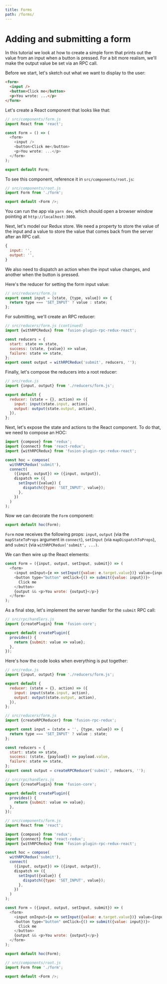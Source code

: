 ```yaml
---
title: Forms
path: /forms/
---
```


# Adding and submitting a form

In this tutorial we look at how to create a simple form that prints out the value from an input when a button is pressed. For a bit more realism, we'll make the output value be set via an RPC call.

Before we start, let's sketch out what we want to display to the user:

```html
<form>
  <input />
  <button>Click me</button>
  <p>You wrote: ...</p>
</form>
```

Let's create a React component that looks like that:

```js
// src/components/form.js
import React from 'react';

const Form = () => (
  <form>
    <input />
    <button>Click me</button>
    <p>You wrote: ...</p>
  </form>
);

export default Form;
```

To see this component, reference it in `src/components/root.js`:

```js
// src/components/root.js
import Form from './form';

export default <Form />;
```

You can run the app via `yarn dev`, which should open a browser window pointing at `http://localhost:3000`.

Next, let's model our Redux store. We need a property to store the value of the input and a value to store the value that comes back from the server after an RPC call.

```js
{
  input: '',
  output: '',
}
```

We also need to dispatch an action when the input value changes, and another when the button is pressed.

Here's the reducer for setting the form input value:

```js
// src/reducers/form.js
export const input = (state, {type, value}) => {
  return type === 'SET_INPUT' ? value : state;
};
```

For submitting, we'll create an RPC reducer:

```js
// src/reducers/form.js (continued)
import {withRPCRedux} from 'fusion-plugin-rpc-redux-react';

const reducers = {
  start: state => state,
  success: (state, {value}) => value,
  failure: state => state,
};
export const output = withRPCRedux('submit', reducers, '');
```

Finally, let's compose the reducers into a root reducer:

```js
// src/redux.js
import {input, output} from './reducers/form.js';

export default {
  reducer: (state = {}, action) => ({
    input: input(state.input, action),
    output: output(state.output, action),
  }),
};
```

Next, let's expose the state and actions to the React component. To do that, we need to compose an HOC:

```js
import {compose} from 'redux';
import {connect} from 'react-redux';
import {withRPCRedux} from 'fusion-plugin-rpc-redux-react';

const hoc = compose(
  withRPCRedux('submit'),
  connect(
    ({input, output}) => ({input, output}),
    dispatch => ({
      setInput({value}) {
        dispatch({type: 'SET_INPUT', value});
      },
    })
  )
);
```

Now we can decorate the `Form` component:

```js
export default hoc(Form);
```

`Form` now receives the following props: `input`, `output` (via the `mapStateToProps` argument in `connect`), `setInput` (via `mapDispatchToProps`), and `submit` (via `withRPCRedux('submit', ...)`.

We can then wire up the React elements:

```js
const Form = ({input, output, setInput, submit}) => (
  <form>
    <input onInput={e => setInput({value: e.target.value})} value={input} />
    <button type="button" onClick={() => submit({value: input})}>
      Click me
    </button>
    {output && <p>You wrote: {output}</p>}
  </form>
);
```

As a final step, let's implement the server handler for the `submit` RPC call:

```js
// src/rpc/handlers.js
import {createPlugin} from 'fusion-core';

export default createPlugin({
  provides() {
    return {submit: value => value};
  },
});
```

Here's how the code looks when everything is put together:

```js
// src/redux.js
import {input, output} from './reducers/form.js';

export default {
  reducer: (state = {}, action) => ({
    input: input(state.input, action),
    output: output(state.output, action),
  }),
};

// src/reducers/form.js
import {createRPCReducer} from 'fusion-rpc-redux';

export const input = (state = '', {type, value}) => {
  return type === 'SET_INPUT' ? value : state;
};

const reducers = {
  start: state => state,
  success: (state, {payload}) => payload.value,
  failure: state => state,
};
export const output = createRPCReducer('submit', reducers, '');

// src/rpc/handlers.js
import {createPlugin} from 'fusion-core';

export default createPlugin({
  provides() {
    return {submit: value => value};
  },
});

// src/components/form.js
import React from 'react';

import {compose} from 'redux';
import {connect} from 'react-redux';
import {withRPCRedux} from 'fusion-plugin-rpc-redux-react';

const hoc = compose(
  withRPCRedux('submit'),
  connect(
    ({input, output}) => ({input, output}),
    dispatch => ({
      setInput({value}) {
        dispatch({type: 'SET_INPUT', value});
      },
    })
  )
);

const Form = ({input, output, setInput, submit}) => (
  <form>
    <input onInput={e => setInput({value: e.target.value})} value={input} />
    <button type="button" onClick={() => submit({value: input})}>
      Click me
    </button>
    {output && <p>You wrote: {output}</p>}
  </form>
);

export default hoc(Form);

// src/components/root.js
import Form from './form';

export default <Form />;
```

